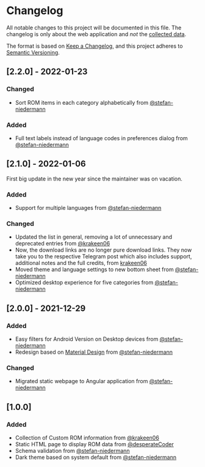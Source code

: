 # Changelog
All notable changes to this project will be documented in this file. The changelog is only about the web application and *not* the [collected data](https://github.com/desperateCoder/alioth/commits/master/src/assets/data.json).

The format is based on [Keep a Changelog](https://keepachangelog.com/en/1.0.0/),
and this project adheres to [Semantic Versioning](https://semver.org/spec/v2.0.0.html).

## [2.2.0] - 2022-01-23
### Changed
- Sort ROM items in each category alphabetically from [@stefan-niedermann](https://github.com/stefan-niedermann)

### Added
- Full text labels instead of language codes in preferences dialog from [@stefan-niedermann](https://github.com/stefan-niedermann)

## [2.1.0] - 2022-01-06
First big update in the new year since the maintainer was on vacation.
### Added
- Support for multiple languages from [@stefan-niedermann](https://github.com/stefan-niedermann)

### Changed
- Updated the list in general, removing a lot of unnecessary and deprecated entries from [@krakeen06](https://github.com/krakeen06)
- Now, the download links are no longer pure download links. They now take you to the respective Telegram post which also includes support, additional notes and the full credits, from [krakeen06](https://github.com/krakeen06)
- Moved theme and language settings to new bottom sheet from [@stefan-niedermann](https://github.com/stefan-niedermann)
- Optimized desktop experience for five categories from [@stefan-niedermann](https://github.com/stefan-niedermann)

## [2.0.0] - 2021-12-29
### Added
- Easy filters for Android Version on Desktop devices from [@stefan-niedermann](https://github.com/stefan-niedermann)
- Redesign based on [Material Design](https://material.io/) from [@stefan-niedermann](https://github.com/stefan-niedermann)

### Changed
- Migrated static webpage to Angular application from [@stefan-niedermann](https://github.com/stefan-niedermann)


## [1.0.0]
### Added
- Collection of Custom ROM information from [@krakeen06](https://github.com/krakeen06)
- Static HTML page to display ROM data from [@desperateCoder](https://github.com/desperateCoder)
- Schema validation from [@stefan-niedermann](https://github.com/stefan-niedermann)
- Dark theme based on system default from [@stefan-niedermann](https://github.com/stefan-niedermann)